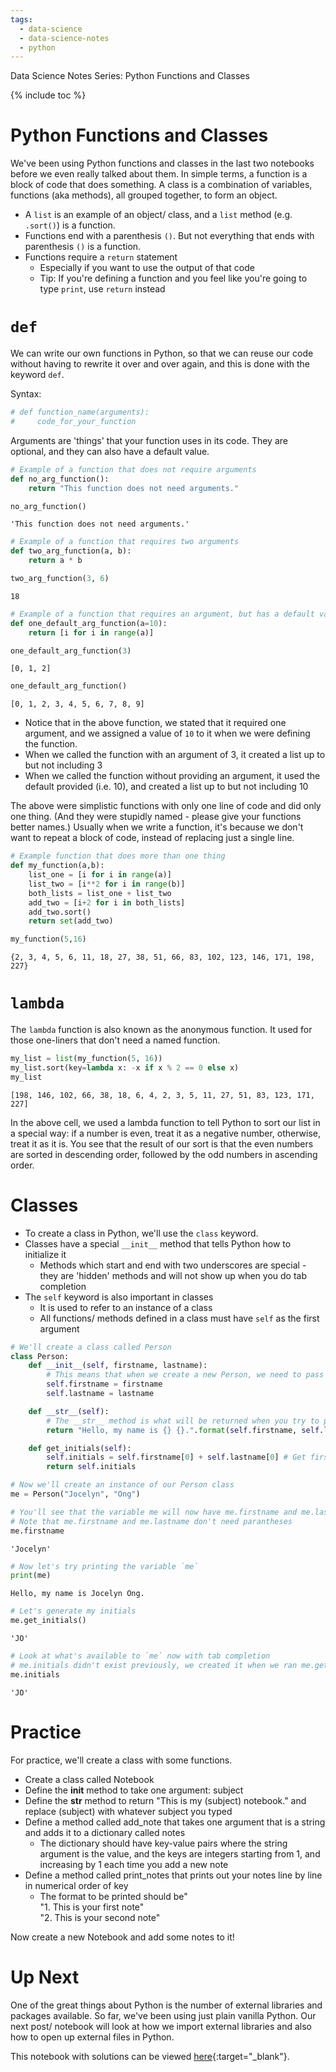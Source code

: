 ```yaml
---
tags:
  - data-science
  - data-science-notes
  - python
---
```

Data Science Notes Series: Python Functions and Classes

{% include toc %}

# Python Functions and Classes

We've been using Python functions and classes in the last two notebooks before we even really talked about them. In simple terms, a function is a block of code that does something. A class is a combination of variables, functions (aka methods), all grouped together, to form an object.

- A `list` is an example of an object/ class, and a `list` method (e.g. `.sort()`) is a function.
- Functions end with a parenthesis `()`. But not everything that ends with parenthesis `()` is a function.
- Functions require a `return` statement
    - Especially if you want to use the output of that code
    - Tip: If you're defining a function and you feel like you're going to type `print`, use `return` instead

# `def`

We can write our own functions in Python, so that we can reuse our code without having to rewrite it over and over again, and this is done with the keyword `def`.

Syntax:


```python
# def function_name(arguments):
#     code_for_your_function
```

Arguments are 'things' that your function uses in its code. They are optional, and they can also have a default value.


```python
# Example of a function that does not require arguments
def no_arg_function():
    return "This function does not need arguments."
```


```python
no_arg_function()
```




    'This function does not need arguments.'




```python
# Example of a function that requires two arguments
def two_arg_function(a, b):
    return a * b
```


```python
two_arg_function(3, 6)
```




    18




```python
# Example of a function that requires an argument, but has a default value
def one_default_arg_function(a=10):
    return [i for i in range(a)]
```


```python
one_default_arg_function(3)
```




    [0, 1, 2]




```python
one_default_arg_function()
```




    [0, 1, 2, 3, 4, 5, 6, 7, 8, 9]



- Notice that in the above function, we stated that it required one argument, and we assigned a value of `10` to it when we were defining the function.
- When we called the function with an argument of 3, it created a list up to but not including 3
- When we called the function without providing an argument, it used the default provided (i.e. 10), and created a list up to but not including 10

The above were simplistic functions with only one line of code and did only one thing. (And they were stupidly named - please give your functions better names.) Usually when we write a function, it's because we don't want to repeat a block of code, instead of replacing just a single line.


```python
# Example function that does more than one thing
def my_function(a,b):
    list_one = [i for i in range(a)]
    list_two = [i**2 for i in range(b)]
    both_lists = list_one + list_two
    add_two = [i+2 for i in both_lists]
    add_two.sort()
    return set(add_two)
```


```python
my_function(5,16)
```




    {2, 3, 4, 5, 6, 11, 18, 27, 38, 51, 66, 83, 102, 123, 146, 171, 198, 227}



# `lambda`

The `lambda` function is also known as the anonymous function. It used for those one-liners that don't need a named function.


```python
my_list = list(my_function(5, 16))
my_list.sort(key=lambda x: -x if x % 2 == 0 else x)
my_list
```




    [198, 146, 102, 66, 38, 18, 6, 4, 2, 3, 5, 11, 27, 51, 83, 123, 171, 227]



In the above cell, we used a lambda function to tell Python to sort our list in a special way: if a number is even, treat it as a negative number, otherwise, treat it as it is. You see that the result of our sort is that the even numbers are sorted in descending order, followed by the odd numbers in ascending order.

# Classes

- To create a class in Python, we'll use the `class` keyword.
- Classes have a special `__init__` method that tells Python how to initialize it
    - Methods which start and end with two underscores are special - they are 'hidden' methods and will not show up when you do tab completion
- The `self` keyword is also important in classes
    - It is used to refer to an instance of a class
    - All functions/ methods defined in a class must have `self` as the first argument


```python
# We'll create a class called Person
class Person:
    def __init__(self, firstname, lastname):
        # This means that when we create a new Person, we need to pass in the arguments firstname and lastname
        self.firstname = firstname
        self.lastname = lastname

    def __str__(self):
        # The __str__ method is what will be returned when you try to print an instance of an object
        return "Hello, my name is {} {}.".format(self.firstname, self.lastname)

    def get_initials(self):
        self.initials = self.firstname[0] + self.lastname[0] # Get first letters of firstname and lastname
        return self.initials
```


```python
# Now we'll create an instance of our Person class
me = Person("Jocelyn", "Ong")
```


```python
# You'll see that the variable me will now have me.firstname and me.lastname variables
# Note that me.firstname and me.lastname don't need parantheses
me.firstname
```




    'Jocelyn'




```python
# Now let's try printing the variable `me`
print(me)
```

    Hello, my name is Jocelyn Ong.



```python
# Let's generate my initials
me.get_initials()
```




    'JO'




```python
# Look at what's available to `me` now with tab completion
# me.initials didn't exist previously, we created it when we ran me.get_initials
me.initials
```




    'JO'



# Practice

For practice, we'll create a class with some functions.

- Create a class called Notebook
- Define the __init__ method to take one argument: subject
- Define the __str__ method to return "This is my (subject) notebook." and replace (subject) with whatever subject you typed
- Define a method called add_note that takes one argument that is a string and adds it to a dictionary called notes
    - The dictionary should have key-value pairs where the string argument is the value, and the keys are integers starting from 1, and increasing by 1 each time you add a new note
- Define a method called print_notes that prints out your notes line by line in numerical order of key
    - The format to be printed should be"  
    "1. This is your first note"  
    "2. This is your second note"  

Now create a new Notebook and add some notes to it!

# Up Next

One of the great things about Python is the number of external libraries and packages available. So far, we've been using just plain vanilla Python. Our next post/ notebook will look at how we import external libraries and also how to open up external files in Python.

This notebook with solutions can be viewed [here](http://nbviewer.jupyter.org/github/jocelyn-ong/data-science-notes/blob/master/content/04-basic-python/solutions/0404-python-functions-and-classes-solutions.ipynb){:target="_blank"}.
